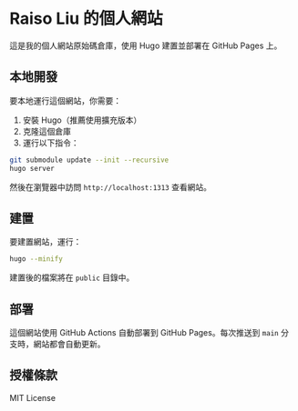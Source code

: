 # Raiso Liu 的個人網站

這是我的個人網站原始碼倉庫，使用 Hugo 建置並部署在 GitHub Pages 上。

## 本地開發

要本地運行這個網站，你需要：

1. 安裝 Hugo（推薦使用擴充版本）
2. 克隆這個倉庫
3. 運行以下指令：

```bash
git submodule update --init --recursive
hugo server
```

然後在瀏覽器中訪問 `http://localhost:1313` 查看網站。

## 建置

要建置網站，運行：

```bash
hugo --minify
```

建置後的檔案將在 `public` 目錄中。

## 部署

這個網站使用 GitHub Actions 自動部署到 GitHub Pages。每次推送到 `main` 分支時，網站都會自動更新。

## 授權條款

MIT License 
